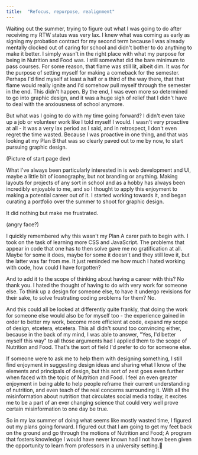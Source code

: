 ```yaml
---
title:  "Refocus, repurpose, realignment"
---
```


Waiting out the summer, trying to figure out what I was going to do after receiving my RTW status was very lax. I knew what was coming as early as signing my probation contract for my second term because I was already mentally clocked out of caring for school and didn't bother to do anything to make it better. I simply wasn't in the right place with what my purpose for being in Nutrition and Food was. I still somewhat did the bare minimum to pass courses. For some reason, that flame was still lit, albeit dim. It was for the purpose of setting myself for making a comeback for the semester. Perhaps I'd find myself at least a half or a third of the way there, that that flame would really ignite and I'd somehow pull myself through the semester in the end. This didn't happen. By the end, I was even more so determined to go into graphic design, and it was a huge sigh of relief that I didn't have to deal with the anxiousness of school anymore.

But what was I going to do with my time going forward? I didn't even take up a job or volunteer work like I told myself I would. I wasn't very proactive at all - it was a very lax period as I said, and in retrospect, I don't even regret the time wasted. Because I was proactive in one thing, and that was looking at my Plan B that was so clearly paved out to me by now, to start pursuing graphic design. 

(Picture of start page dev)

What I've always been particularly interested in is web development and UI, maybe a little bit of iconography, but not branding or anything. Making layouts for projects of any sort in school and as a hobby has always been incredibly enjoyable to me, and so I thought to apply this enjoyment to making a potential career out of it. I started working towards it, and began curating a portfolio over the summer to shoot for graphic design. 

It did nothing but make me frustrated.

(angry face?)

I quickly remembered why this wasn't my Plan A carer path to begin with. I took on the task of learning more CSS and JavaScript. The problems that appear in code that one has to then solve gave me no gratification at all. Maybe for some it does, maybe for some it doesn't and they still love it, but the latter was far from me. It just reminded me how much I hated working with code, how could I have forgotten?

And to add it to the scope of thinking about having a career with this? No thank you. I hated the thought of having to do with very work for someone else. To think up a design for someone else, to have it undergo revisions for their sake, to solve frustrating coding problems for them? No.

And this could all be looked at differently quite frankly, that doing the work for someone else would also be for myself too - the experience gained in order to better my work, become more efficient at code, expand my scope of design, etcetera, etcetera. This all didn't sound too convincing either, because in the back of my mind, I was able to answer, "Yes, I'd better myself this way" to all those arguments had I applied them to the scope of Nutrition and Food. That's the sort of field I'd prefer to do for someone else.

If someone were to ask me to help them with designing something, I still find enjoyment in suggesting design ideas and sharing what I know of the elements and principals of design, but this sort of zest goes even further when faced with the topic of Nutrition and Food. I feel an even greater enjoyment in being able to help people reframe their current understanding of nutrition, and even teach of the real concerns surrounding it. With all the misinformation about nutrition that circulates social media today, it excites me to be a part of an ever changing science that could very well prove certain misinformation to one day be true.

So in my lax summer of doing what seems like mostly wasted time, I figured out my plans going forward. I figured out that I am going to get my feet back on the ground and go through the motions of Nutrition and Food; A program that fosters knowledge I would have never known had I not have been given the opportunity to learn from professors in a university setting.
